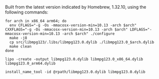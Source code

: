 Built from the latest version indicated by Homebrew, 1.32.10, using the
following commands:

```
for arch in x86_64 arm64; do
  env CFLAGS="-g -Os -mmacosx-version-min=10.13 -arch $arch" CXXFLAGS="-g -Os -mmacosx-version-min=10.13 -arch $arch" LDFLAGS="-mmacosx-version-min=10.13 -arch $arch" ./configure
  make -j8
  cp src/libmpg123/.libs/libmpg123.0.dylib ./libmpg123.0_$arch.dylib
  make clean
done

lipo -create -output libmpg123.0.dylib libmpg123.0_x86_64.dylib libmpg123.0_arm64.dylib

install_name_tool -id @rpath/libmpg123.0.dylib libmpg123.0.dylib
```
